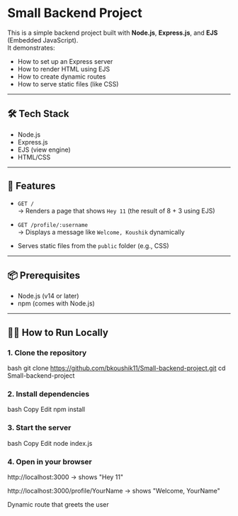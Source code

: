 # Small Backend Project

This is a simple backend project built with **Node.js**, **Express.js**, and **EJS** (Embedded JavaScript).  
It demonstrates:

- How to set up an Express server
- How to render HTML using EJS
- How to create dynamic routes
- How to serve static files (like CSS)

---

## 🛠️ Tech Stack
- Node.js
- Express.js
- EJS (view engine)
- HTML/CSS

---

## 🚀 Features
- `GET /`  
  → Renders a page that shows `Hey 11` (the result of 8 + 3 using EJS)

- `GET /profile/:username`  
  → Displays a message like `Welcome, Koushik` dynamically

- Serves static files from the `public` folder (e.g., CSS)

---

## 📦 Prerequisites
- Node.js (v14 or later)
- npm (comes with Node.js)

---

## 🧑‍💻 How to Run Locally

### 1. Clone the repository
bash
git clone https://github.com/bkoushik11/Small-backend-project.git
cd Small-backend-project
### 2. Install dependencies
bash
Copy
Edit
npm install
### 3. Start the server
bash
Copy
Edit
node index.js
### 4. Open in your browser
http://localhost:3000 → shows "Hey 11"

http://localhost:3000/profile/YourName → shows "Welcome, YourName"

Dynamic route that greets the user
